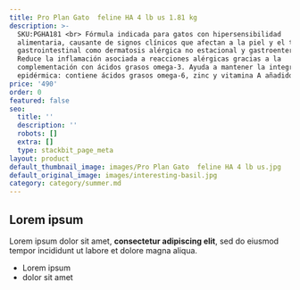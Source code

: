 ```yaml
---
title: Pro Plan Gato  feline HA 4 lb us 1.81 kg
description: >-
  SKU:PGHA181 <br> Fórmula indicada para gatos con hipersensibilidad
  alimentaria, causante de signos clínicos que afectan a la piel y el tracto
  gastrointestinal como dermatosis alérgica no estacional y gastroenteritis.
  Reduce la inflamación asociada a reacciones alérgicas gracias a la
  complementación con ácidos grasos omega-3. Ayuda a mantener la integridad
  epidérmica: contiene ácidos grasos omega-6, zinc y vitamina A añadidos
price: '490'
order: 0
featured: false
seo:
  title: ''
  description: ''
  robots: []
  extra: []
  type: stackbit_page_meta
layout: product
default_thumbnail_image: images/Pro Plan Gato  feline HA 4 lb us.jpg
default_original_image: images/interesting-basil.jpg
category: category/summer.md
---
```

## Lorem ipsum

Lorem ipsum dolor sit amet, **consectetur adipiscing elit**, sed do eiusmod tempor incididunt ut labore et dolore magna aliqua.

- Lorem ipsum
- dolor sit amet
